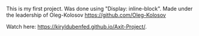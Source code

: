 
This is my first project. Was done using "Display: inline-block".
Made under the leadership of Oleg-Kolosov https://github.com/Oleg-Kolosov



Watch here:    https://kiryldubenfed.github.io/Axit-Project/.
